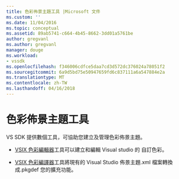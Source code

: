 ```yaml
---
title: 色彩佈景主題工具 |Microsoft 文件
ms.custom: ''
ms.date: 11/04/2016
ms.topic: conceptual
ms.assetid: 89ab5741-c664-4b45-8662-3dd01a5761be
author: gregvanl
ms.author: gregvanl
manager: douge
ms.workload:
- vssdk
ms.openlocfilehash: f346006cdfce5daa7cd3d572dc376024a78051f2
ms.sourcegitcommit: 6a9d5bd75e50947659fd6c837111a6a547884e2a
ms.translationtype: MT
ms.contentlocale: zh-TW
ms.lasthandoff: 04/16/2018
---
```

# <a name="color-theming-tools"></a>色彩佈景主題工具
VS SDK 提供數個工具，可協助您建立及管理色彩佈景主題。  
  
-   [VSIX 色彩編輯器](../../extensibility/internals/vsix-color-editor.md)工具可以建立和編輯 Visual studio 的 自訂色彩。  
  
-   [VSIX 色彩編譯器](../../extensibility/internals/vsix-color-compiler.md)工具將現有的 Visual Studio 佈景主題.xml 檔案轉換成.pkgdef 您的擴充功能。